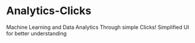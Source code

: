 # Analytics-Clicks

Machine Learning and Data Analytics Through simple Clicks!
Simplified UI for better understanding
